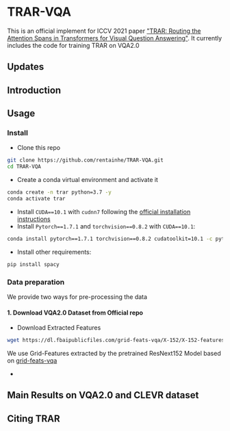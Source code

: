 # TRAR-VQA
This is an official implement for ICCV 2021 paper ["TRAR: Routing the Attention Spans in Transformers for Visual Question Answering"](). It currently includes the code for training TRAR on VQA2.0

## Updates


## Introduction

## Usage
### Install
- Clone this repo
```bash
git clone https://github.com/rentainhe/TRAR-VQA.git
cd TRAR-VQA
```

- Create a conda virtual environment and activate it
```bash
conda create -n trar python=3.7 -y
conda activate trar
```

- Install `CUDA==10.1` with `cudnn7` following the [official installation instructions](https://docs.nvidia.com/cuda/cuda-installation-guide-linux/index.html)
- Install `Pytorch==1.7.1` and `torchvision==0.8.2` with `CUDA==10.1`:
```bash
conda install pytorch==1.7.1 torchvision==0.8.2 cudatoolkit=10.1 -c pytorch
```
- Install other requirements:
```bash
pip install spacy
```

### Data preparation
We provide two ways for pre-processing the data
#### 1. Download VQA2.0 Dataset from Official repo
- Download Extracted Features
```bash
wget https://dl.fbaipublicfiles.com/grid-feats-vqa/X-152/X-152-features.tgz
```
We use Grid-Features extracted by the pretrained ResNext152 Model based on [grid-feats-vqa](https://github.com/facebookresearch/grid-feats-vqa)

- 


## Main Results on VQA2.0 and CLEVR dataset

## Citing TRAR